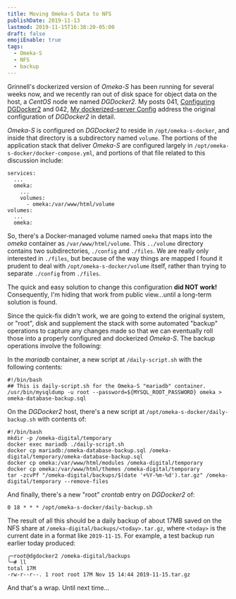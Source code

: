 ```yaml
---
title: Moving Omeka-S Data to NFS
publishDate: 2019-11-13
lastmod: 2019-11-15T16:38:20-05:00
draft: false
emojiEnable: true
tags:
  - Omeka-S
  - NFS
  - backup
---
```


Grinnell's dockerized version of _Omeka-S_ has been running for several weeks now, and we recently ran out of disk space for object data on the host, a _CentOS_ node we named _DGDocker2_. My posts 041, [Configuring DGDocker2](/posts/041-configuring-dgdocker2/) and 042, [My dockerized-server Config](/posts/042-my-dockerized-server-config/) address the original configuration of _DGDocker2_ in detail.

_Omeka-S_ is configured on _DGDocker2_ to reside in `/opt/omeka-s-docker`, and inside that directory is a subdirectory named `volume`.  The portions of the application stack that deliver _Omeka-S_ are configured largely in `/opt/omeka-s-docker/docker-compose.yml`, and portions of that file related to this discussion include:

```
services:
  ...
  omeka:
    ...
    volumes:
      - omeka:/var/www/html/volume
volumes:
  ...
  omeka:

```

So, there's a Docker-managed volume named `omeka` that maps into the _omeka_ container as `/var/www/html/volume`.  This `../volume` directory contains two subdirectories, `./config` and `./files`.  We are really only interested in `./files`, but because of the way things are mapped I found it prudent to deal with `/opt/omeka-s-docker/volume` itself, rather than trying to separate `./config` from `./files`.

The quick and easy solution to change this configuration **did NOT work!**  Consequently, I'm hiding that work from public view...until a long-term solution is found.  

<!--
The necessary change in mapping involved these steps:

  - Set proper ownership and permission on `/omeka-digital` like so: `chown -R mcfatem:mcfatem /omeka-digital; chmod 755 /omeka-digital`.  
  - Copy the live data from `/opt/omeka-s-docker/volume` to a new NFS share mounted as `/omeka-digital` like so: `rsync -aruvi /opt/omeka-s-docker/volume/ /omeka-digital/ --progress`.
  - Bring the stack down using `cd /opt/omeka-s-docker; docker-compose down`.
  - Move the old directory out of the way like so: `cd /opt/omeka-s-docker; mv -f volume .out-of-the-way.volume`.
  - Create a symbolic link, as "root", using `cd /opt/omeka-s-docker; ln -s /omeka-digital/volume volume`.
  - Bring the stack back up using `cd /opt/omeka-s-docker; docker-compose up -d`.
-->

Since the quick-fix didn't work, we are going to extend the original system, or "root", disk and supplement the stack with some automated "backup" operations to capture any changes made so that we can eventually roll those into a properly configured and dockerized  _Omeka-S_.  The backup operations involve the following:

In the _mariadb_ container, a new script at `/daily-script.sh` with the following contents:

```
#!/bin/bash
## This is daily-script.sh for the Omeka-S "mariadb" container.
/usr/bin/mysqldump -u root --password=${MYSQL_ROOT_PASSWORD} omeka > omeka-database-backup.sql
```

On the _DGDocker2_ host, there's a new script at `/opt/omeka-s-docker/daily-backup.sh` with contents of:

```
#!/bin/bash
mkdir -p /omeka-digital/temporary
docker exec mariadb ./daily-script.sh       
docker cp mariadb:/omeka-database-backup.sql /omeka-digital/temporary/omeka-database-backup.sql
docker cp omeka:/var/www/html/modules /omeka-digital/temporary
docker cp omeka:/var/www/html/themes /omeka-digital/temporary
tar -zcvPf "/omeka-digital/backups/$(date '+%Y-%m-%d').tar.gz" /omeka-digital/temporary --remove-files
```

And finally, there's a new "root" _crontab_ entry on _DGDocker2_ of:

```
0 18 * * * /opt/omeka-s-docker/daily-backup.sh
```

The result of all this should be a daily backup of about 17MB saved on the NFS share at `/omeka-digital/backups/<today>.tar.gz`, where `<today>` is the current date in a format like `2019-11-15`.  For example, a test backup run earlier today produced:

```
╭─root@dgdocker2 /omeka-digital/backups
╰─# ll
total 17M
-rw-r--r--. 1 root root 17M Nov 15 14:44 2019-11-15.tar.gz
```

<!--
A brief visit to https://omeka-s.grinnell.edu/s/MusicalInstruments/page/welcome and some of the associated pages seems to indicate that things are working as they should.  Once this has been confirmed it should be safe to remove `/opt/omeka-s-docker/.out-of-the-way.volume` to free up significant disk space.
-->

And that's a wrap.  Until next time...
